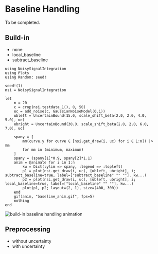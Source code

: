 # Baseline Handling

To be completed.

## Build-in

- none
- local_baseline
- subtract_baseline

```@eval
using NoisySignalIntegration
using Plots
using Random: seed!

seed!(1)
nsi = NoisySignalIntegration

let
    n = 20
    c = crop(nsi.testdata_1(), 0, 50)
    uc = add_noise(c, GaussianNoiseModel(0.1))
    ubleft = UncertainBound(15.0, scale_shift_beta(2.0, 2.0, 4.0, 5.0), uc)
    ubright = UncertainBound(30.0, scale_shift_beta(2.0, 2.0, 6.0, 7.0), uc)

    spany = [
        mm(curve.y for curve ∈ [nsi.get_draw(i, uc) for i ∈ 1:n]) |> mm
        for mm in (minimum, maximum)
    ]
    spany = (spany[1]*0.9, spany[2]*1.1)
    anim = @animate for i in 1:n
        kw = Dict(:ylim => spany, :legend => :topleft)
        p1 = plot(nsi.get_draw(i, uc), [ubleft, ubright], i; subtract_baseline=true, label=["subtract_baseline" "" ""], kw...)
        p2 = plot(nsi.get_draw(i, uc), [ubleft, ubright], i; local_baseline=true, label=["local_baseline" "" ""], kw...)
        plot(p1, p2; layout=(2, 1), size=(400, 300))
    end
    gif(anim, "baseline_anim.gif", fps=5)
    nothing
end
```

![build-in baseline handling animation](baseline_anim.gif)

## Preprocessing

- without uncertainty
- with uncertainty